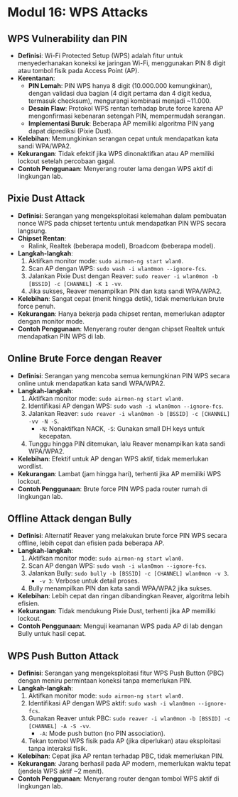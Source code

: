 # Modul 16: WPS Attacks

## WPS Vulnerability dan PIN

- **Definisi**: Wi-Fi Protected Setup (WPS) adalah fitur untuk menyederhanakan koneksi ke jaringan Wi-Fi, menggunakan PIN 8 digit atau tombol fisik pada Access Point (AP).
- **Kerentanan**:
  - **PIN Lemah**: PIN WPS hanya 8 digit (10.000.000 kemungkinan), dengan validasi dua bagian (4 digit pertama dan 4 digit kedua, termasuk checksum), mengurangi kombinasi menjadi ~11.000.
  - **Desain Flaw**: Protokol WPS rentan terhadap brute force karena AP mengonfirmasi kebenaran setengah PIN, mempermudah serangan.
  - **Implementasi Buruk**: Beberapa AP memiliki algoritma PIN yang dapat diprediksi (Pixie Dust).
- **Kelebihan**: Memungkinkan serangan cepat untuk mendapatkan kata sandi WPA/WPA2.
- **Kekurangan**: Tidak efektif jika WPS dinonaktifkan atau AP memiliki lockout setelah percobaan gagal.
- **Contoh Penggunaan**: Menyerang router lama dengan WPS aktif di lingkungan lab.

## Pixie Dust Attack

- **Definisi**: Serangan yang mengeksploitasi kelemahan dalam pembuatan nonce WPS pada chipset tertentu untuk mendapatkan PIN WPS secara langsung.
- **Chipset Rentan**:
  - Ralink, Realtek (beberapa model), Broadcom (beberapa model).
- **Langkah-langkah**:
  1. Aktifkan monitor mode: `sudo airmon-ng start wlan0`.
  2. Scan AP dengan WPS: `sudo wash -i wlan0mon --ignore-fcs`.
  3. Jalankan Pixie Dust dengan Reaver: `sudo reaver -i wlan0mon -b [BSSID] -c [CHANNEL] -K 1 -vv`.
  4. Jika sukses, Reaver menampilkan PIN dan kata sandi WPA/WPA2.
- **Kelebihan**: Sangat cepat (menit hingga detik), tidak memerlukan brute force penuh.
- **Kekurangan**: Hanya bekerja pada chipset rentan, memerlukan adapter dengan monitor mode.
- **Contoh Penggunaan**: Menyerang router dengan chipset Realtek untuk mendapatkan PIN WPS di lab.

## Online Brute Force dengan Reaver

- **Definisi**: Serangan yang mencoba semua kemungkinan PIN WPS secara online untuk mendapatkan kata sandi WPA/WPA2.
- **Langkah-langkah**:
  1. Aktifkan monitor mode: `sudo airmon-ng start wlan0`.
  2. Identifikasi AP dengan WPS: `sudo wash -i wlan0mon --ignore-fcs`.
  3. Jalankan Reaver: `sudo reaver -i wlan0mon -b [BSSID] -c [CHANNEL] -vv -N -S`.
     - `-N`: Nonaktifkan NACK, `-S`: Gunakan small DH keys untuk kecepatan.
  4. Tunggu hingga PIN ditemukan, lalu Reaver menampilkan kata sandi WPA/WPA2.
- **Kelebihan**: Efektif untuk AP dengan WPS aktif, tidak memerlukan wordlist.
- **Kekurangan**: Lambat (jam hingga hari), terhenti jika AP memiliki WPS lockout.
- **Contoh Penggunaan**: Brute force PIN WPS pada router rumah di lingkungan lab.

## Offline Attack dengan Bully

- **Definisi**: Alternatif Reaver yang melakukan brute force PIN WPS secara offline, lebih cepat dan efisien pada beberapa AP.
- **Langkah-langkah**:
  1. Aktifkan monitor mode: `sudo airmon-ng start wlan0`.
  2. Scan AP dengan WPS: `sudo wash -i wlan0mon --ignore-fcs`.
  3. Jalankan Bully: `sudo bully -b [BSSID] -c [CHANNEL] wlan0mon -v 3`.
     - `-v 3`: Verbose untuk detail proses.
  4. Bully menampilkan PIN dan kata sandi WPA/WPA2 jika sukses.
- **Kelebihan**: Lebih cepat dan ringan dibandingkan Reaver, algoritma lebih efisien.
- **Kekurangan**: Tidak mendukung Pixie Dust, terhenti jika AP memiliki lockout.
- **Contoh Penggunaan**: Menguji keamanan WPS pada AP di lab dengan Bully untuk hasil cepat.

## WPS Push Button Attack

- **Definisi**: Serangan yang mengeksploitasi fitur WPS Push Button (PBC) dengan meniru permintaan koneksi tanpa memerlukan PIN.
- **Langkah-langkah**:
  1. Aktifkan monitor mode: `sudo airmon-ng start wlan0`.
  2. Identifikasi AP dengan WPS aktif: `sudo wash -i wlan0mon --ignore-fcs`.
  3. Gunakan Reaver untuk PBC: `sudo reaver -i wlan0mon -b [BSSID] -c [CHANNEL] -A -S -vv`.
     - `-A`: Mode push button (no PIN association).
  4. Tekan tombol WPS fisik pada AP (jika diperlukan) atau eksploitasi tanpa interaksi fisik.
- **Kelebihan**: Cepat jika AP rentan terhadap PBC, tidak memerlukan PIN.
- **Kekurangan**: Jarang berhasil pada AP modern, memerlukan waktu tepat (jendela WPS aktif ~2 menit).
- **Contoh Penggunaan**: Menyerang router dengan tombol WPS aktif di lingkungan lab.
